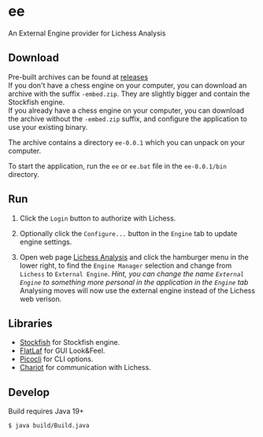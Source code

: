# ee

An External Engine provider for Lichess Analysis

## Download

Pre-built archives can be found at [releases](https://github.com/tors42/ee/releases)  
If you don't have a chess engine on your computer, you can download an archive with
the suffix `-embed.zip`. They are slightly bigger and contain the Stockfish engine.  
If you already have a chess engine on your computer, you can download the
archive without the `-embed.zip` suffix, and configure the application to use
your existing binary.

The archive contains a directory `ee-0.0.1` which you can unpack on your computer.

To start the application, run the `ee` or `ee.bat` file in the `ee-0.0.1/bin` directory.

## Run

1. Click the `Login` button to authorize with Lichess.  

2. Optionally click the `Configure...` button in the `Engine` tab to update engine settings.  

3. Open web page [Lichess Analysis](https://lichess.org/analysis) and click the hamburger menu in the lower right, to find the `Engine Manager` selection and change from `Lichess` to `External Engine`. _Hint, you can change the name `External Engine` to something more personal in the application in the `Engine` tab_  
Analysing moves will now use the external engine instead of the Lichess web verison.

## Libraries

- [Stockfish](https://github.com/official-stockfish/Stockfish) for Stockfish engine.
- [FlatLaf](https://github.com/JFormDesigner/FlatLaf) for GUI Look&Feel.
- [Picocli](https://github.com/remkop/picocli) for CLI options.
- [Chariot](https://github.com/tors42/chariot) for communication with Lichess.


## Develop

Build requires Java 19+

    $ java build/Build.java

